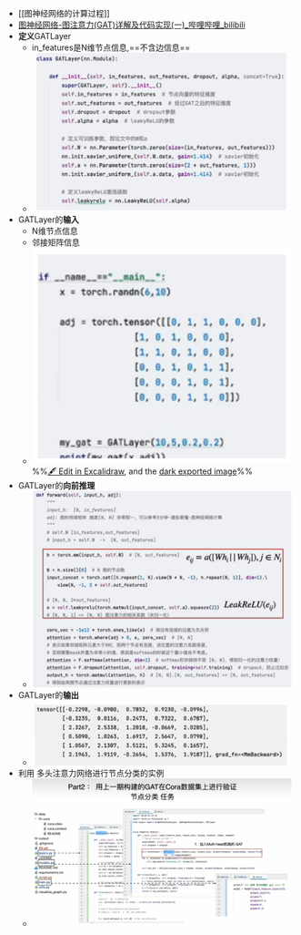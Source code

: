 - [[图神经网络的计算过程]]
- [图神经网络-图注意力(GAT)详解及代码实现(一)_哔哩哔哩_bilibili](https://www.bilibili.com/video/BV1wP411T7dr/?spm_id_from=333.788&vd_source=a035df14d498cc5a51f3299bc26b3e65)
- **定义**GATLayer
	- in_features是N维节点信息,==不含边信息==
	- ![](attachments/Pasted%20image%2020230109120014.png)
- GATLayer的**输入**
	- N维节点信息
	- 邻接矩阵信息
	- ![](attachments/%E5%9B%BE%E6%B3%A8%E6%84%8F%E5%8A%9B%E7%BD%91%E7%BB%9CGAT%202023-01-09%2011.55.48.excalidraw.svg)%%[🖋 Edit in Excalidraw](attachments/%E5%9B%BE%E6%B3%A8%E6%84%8F%E5%8A%9B%E7%BD%91%E7%BB%9CGAT%202023-01-09%2011.55.48.excalidraw.md), and the [dark exported image](attachments/%E5%9B%BE%E6%B3%A8%E6%84%8F%E5%8A%9B%E7%BD%91%E7%BB%9CGAT%202023-01-09%2011.55.48.excalidraw.dark.svg)%%
- GATLayer的**向前推理**
	- ![](attachments/Pasted%20image%2020230109120111.png)
- GATLayer的**输出**
	- ![](attachments/Pasted%20image%2020230109115700.png)
- 利用 多头注意力网络进行节点分类的实例
	- ![](attachments/Pasted%20image%2020230110170515.png)